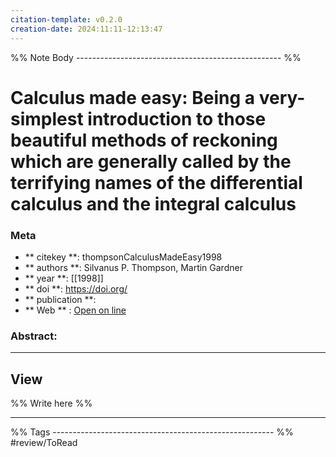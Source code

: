 ```yaml
---
citation-template: v0.2.0
creation-date: 2024:11:11-12:13:47
---
```


%% Note Body --------------------------------------------------- %%
# Calculus made easy: Being a very-simplest introduction to those beautiful methods of reckoning which are generally called by the terrifying names of the differential calculus and the integral calculus

### Meta
- ** citekey **: thompsonCalculusMadeEasy1998
- ** authors **: Silvanus P. Thompson, Martin Gardner
- ** year **: [[1998]]
- ** doi **: https://doi.org/
- ** publication **: 
- ** Web ** : [Open on line]()


### Abstract:


___

## View

%% Write here %%





___
%% Tags  ------------------------------------------------------- %%
#review/ToRead

